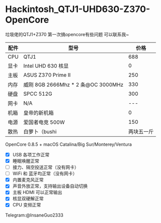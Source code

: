 # Hackintosh_QTJ1-UHD630-Z370-OpenCore
垃圾佬的QTJ1+Z370 第一次搞opencore有些问题 可以联系我~	

| 配件 | 型号                              |价格|
| ---- | --------------------------------- |----|
| CPU  | QTJ1                           |688|
| 显卡 | Intel UHD 630 核显                |0|
| 主板 | ASUS Z370 Prime II               |250|
| 内存 | 威刚 8GB 2666Mhz * 2 条@OC 3000MHz |330|
| 硬盘 | SPCC 512G          |300|
| 网卡 | N/A    |---|
| 机箱 | 皇帝的新机箱                        |0|
| 电源 | 爱国者电竞 500W                   |150|
| 散热 | 白萝卜（bushi                     |两块五一斤|

OpenCore 0.8.5 + macOS Catalina/Big Sur/Monterey/Ventura

- [x]  USB 各项工作正常
- [x]  睡眠唤醒正常
- [ ]  接力、隔空投送正常（没有网卡）
- [ ]  WiFi 和 蓝牙均正常（没有网卡）
- [x]  内置麦克风正常
- [x]  声音外放正常，支持输出设备自动切换
- [x]  主板 HDMI 可以正常输出
- [x]  核显双硬解正常
- [x]  CPU 变频正常

Telegram:@InsaneGuo2333
